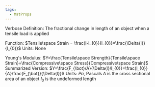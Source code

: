 ```yaml
---
tags:
  - MatProps
---
```

Verbose Definition: The fractional change in length of an object when a tensile load is applied

Function: $Tensile\space Strain = \frac{l-l_{0}}{l_{0}}=\frac{\Delta{l}}{l_{0}}$
Units: None

Young's Modulus: $Y=\frac{Tensile\space Strength}{Tensile\space Strain}=\frac{Compressive\space Stress}{Compressive\space Strain}$
Summarized Version: $Y=\frac{F_{\bot}/A}{\Delta{l}/l_{0}}=\frac{l_{0}}{A}\frac{F_{\bot}}{\Delta{l}}$
Units: $Pa$, Pascals
A is the cross sectional area of an object
$l_{0}$ is the undeformed length



